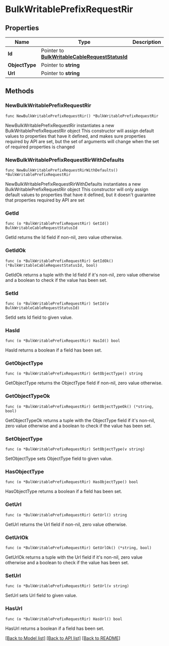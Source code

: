 # BulkWritablePrefixRequestRir

## Properties

Name | Type | Description | Notes
------------ | ------------- | ------------- | -------------
**Id** | Pointer to [**BulkWritableCableRequestStatusId**](BulkWritableCableRequestStatusId.md) |  | [optional] 
**ObjectType** | Pointer to **string** |  | [optional] 
**Url** | Pointer to **string** |  | [optional] 

## Methods

### NewBulkWritablePrefixRequestRir

`func NewBulkWritablePrefixRequestRir() *BulkWritablePrefixRequestRir`

NewBulkWritablePrefixRequestRir instantiates a new BulkWritablePrefixRequestRir object
This constructor will assign default values to properties that have it defined,
and makes sure properties required by API are set, but the set of arguments
will change when the set of required properties is changed

### NewBulkWritablePrefixRequestRirWithDefaults

`func NewBulkWritablePrefixRequestRirWithDefaults() *BulkWritablePrefixRequestRir`

NewBulkWritablePrefixRequestRirWithDefaults instantiates a new BulkWritablePrefixRequestRir object
This constructor will only assign default values to properties that have it defined,
but it doesn't guarantee that properties required by API are set

### GetId

`func (o *BulkWritablePrefixRequestRir) GetId() BulkWritableCableRequestStatusId`

GetId returns the Id field if non-nil, zero value otherwise.

### GetIdOk

`func (o *BulkWritablePrefixRequestRir) GetIdOk() (*BulkWritableCableRequestStatusId, bool)`

GetIdOk returns a tuple with the Id field if it's non-nil, zero value otherwise
and a boolean to check if the value has been set.

### SetId

`func (o *BulkWritablePrefixRequestRir) SetId(v BulkWritableCableRequestStatusId)`

SetId sets Id field to given value.

### HasId

`func (o *BulkWritablePrefixRequestRir) HasId() bool`

HasId returns a boolean if a field has been set.

### GetObjectType

`func (o *BulkWritablePrefixRequestRir) GetObjectType() string`

GetObjectType returns the ObjectType field if non-nil, zero value otherwise.

### GetObjectTypeOk

`func (o *BulkWritablePrefixRequestRir) GetObjectTypeOk() (*string, bool)`

GetObjectTypeOk returns a tuple with the ObjectType field if it's non-nil, zero value otherwise
and a boolean to check if the value has been set.

### SetObjectType

`func (o *BulkWritablePrefixRequestRir) SetObjectType(v string)`

SetObjectType sets ObjectType field to given value.

### HasObjectType

`func (o *BulkWritablePrefixRequestRir) HasObjectType() bool`

HasObjectType returns a boolean if a field has been set.

### GetUrl

`func (o *BulkWritablePrefixRequestRir) GetUrl() string`

GetUrl returns the Url field if non-nil, zero value otherwise.

### GetUrlOk

`func (o *BulkWritablePrefixRequestRir) GetUrlOk() (*string, bool)`

GetUrlOk returns a tuple with the Url field if it's non-nil, zero value otherwise
and a boolean to check if the value has been set.

### SetUrl

`func (o *BulkWritablePrefixRequestRir) SetUrl(v string)`

SetUrl sets Url field to given value.

### HasUrl

`func (o *BulkWritablePrefixRequestRir) HasUrl() bool`

HasUrl returns a boolean if a field has been set.


[[Back to Model list]](../README.md#documentation-for-models) [[Back to API list]](../README.md#documentation-for-api-endpoints) [[Back to README]](../README.md)


